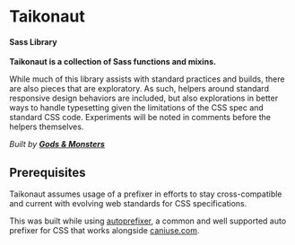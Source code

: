 # Taikonaut
#### Sass Library

__Taikonaut is a collection of Sass functions and mixins.__

While much of this library assists with standard practices and builds, there are also pieces that are exploratory.  As such, helpers around standard responsive design behaviors are included, but also explorations in better ways to handle typesetting given the limitations of the CSS spec and standard CSS code.  Experiments will be noted in comments before the helpers themselves.

*Built by __[Gods & Monsters](http://godsandmonsters.co/)__*


## Prerequisites

Taikonaut assumes usage of a prefixer in efforts to stay cross-compatible and current with evolving web standards for  CSS specifications.

This was built while using [autoprefixer](https://github.com/postcss/autoprefixer), a common and well supported auto prefixer for CSS that works alongside [caniuse.com](http://caniuse.com/).